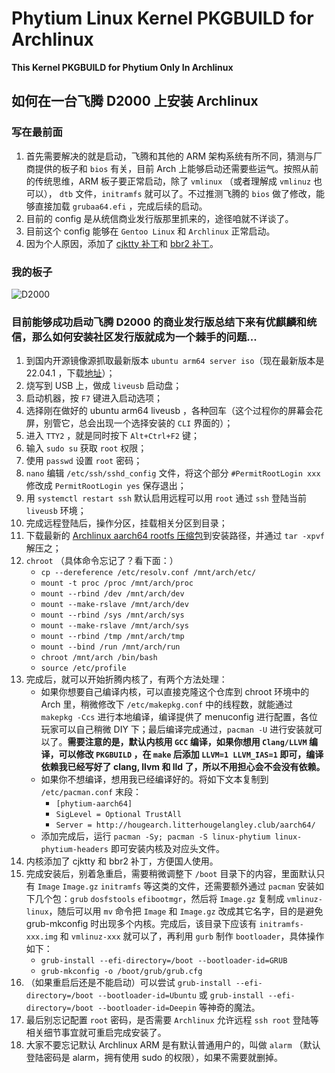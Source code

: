 # Phytium Linux Kernel PKGBUILD for Archlinux

**This Kernel PKGBUILD for Phytium Only In Archlinux**

## 如何在一台飞腾 D2000 上安装 Archlinux ##

### 写在最前面 ###

1. 首先需要解决的就是启动，飞腾和其他的 ARM 架构系统有所不同，猜测与厂商提供的板子和 `bios` 有关，目前 Arch 上能够启动还需要些运气。按照从前的传统思维，ARM 板子要正常启动，除了 `vmlinux` （或者理解成 `vmlinuz` 也可以）， `dtb` 文件，`initramfs` 就可以了。不过推测飞腾的 `bios` 做了修改，能够直接加载 `grubaa64.efi` ，完成后续的启动。
2. 目前的 config 是从统信商业发行版那里抓来的，途径咱就不详谈了。
3. 目前这个 config 能够在 `Gentoo Linux` 和 `Archlinux` 正常启动。
4. 因为个人原因，添加了 [cjktty 补丁](https://github.com/zhmars/cjktty-patches/)和 [bbr2 补丁](https://gitlab.com/sirlucjan/kernel-patches/-/tree/master)。

### 我的板子 ###

![D2000](board/%E9%A3%9E%E8%85%BED2000.jpg)

### 目前能够成功启动飞腾 D2000 的商业发行版总结下来有优麒麟和统信，那么如何安装社区发行版就成为一个棘手的问题... ###

1. 到国内开源镜像源抓取最新版本 `ubuntu arm64 server iso`（现在最新版本是 22.04.1 ，下载[地址](https://mirrors.ustc.edu.cn/ubuntu-cdimage/releases/22.04.1/release/ubuntu-22.04.1-live-server-arm64.iso)）；
2. 烧写到 USB 上，做成 `liveusb` 启动盘；
3. 启动机器，按 `F7` 键进入启动选项；
4. 选择刚在做好的 ubuntu arm64 liveusb ，各种回车（这个过程你的屏幕会花屏，别管它，总会出现一个选择安装的 `CLI` 界面的）；
5. 进入 `TTY2` ，就是同时按下 `Alt+Ctrl+F2` 键；
6. 输入 `sudo su` 获取 `root` 权限；
7. 使用 `passwd` 设置 `root` 密码；
8. `nano` 编辑 `/etc/ssh/sshd_config` 文件，将这个部分 `#PermitRootLogin xxx` 修改成 `PermitRootLogin yes` 保存退出；
9. 用 `systemctl restart ssh` 默认启用远程可以用 `root` 通过 `ssh` 登陆当前 `liveusb` 环境；
10. 完成远程登陆后，操作分区，挂载相关分区到目录；
11. 下载最新的 [Archlinux aarch64 rootfs 压缩包](https://mirrors.ustc.edu.cn/archlinuxarm/os/ArchLinuxARM-aarch64-latest.tar.gz)到安装路径，并通过 `tar -xpvf` 解压之；
12. `chroot` （具体命令忘记了？看下面：）
    - `cp --dereference /etc/resolv.conf /mnt/arch/etc/`
    - `mount -t proc /proc /mnt/arch/proc`
    - `mount --rbind /dev /mnt/arch/dev`
    - `mount --make-rslave /mnt/arch/dev`
    - `mount --rbind /sys /mnt/arch/sys`
    - `mount --make-rslave /mnt/arch/sys`
    - `mount --rbind /tmp /mnt/arch/tmp`
    - `mount --bind /run /mnt/arch/run`
    - `chroot /mnt/arch /bin/bash`
    - `source /etc/profile`
13. 完成后，就可以开始折腾内核了，有两个方法处理：
    - 如果你想要自己编译内核，可以直接克隆这个仓库到 chroot 环境中的 Arch 里，稍微修改下 `/etc/makepkg.conf` 中的线程数，就能通过 `makepkg -Ccs` 进行本地编译，编译提供了 menuconfig 进行配置，各位玩家可以自己稍微 DIY 下；最后编译完成通过，`pacman -U` 进行安装就可以了。**需要注意的是，默认内核用 `GCC` 编译，如果你想用 `Clang/LLVM` 编译，可以修改 `PKGBUILD` ，在 `make` 后添加 `LLVM=1 LLVM_IAS=1` 即可，编译依赖我已经写好了 clang, llvm 和 lld 了，所以不用担心会不会没有依赖。**
    - 如果你不想编译，想用我已经编译好的。将如下文本复制到 `/etc/pacman.conf` 末段：
        - `[phytium-aarch64]`
        - `SigLevel = Optional TrustAll`
        - `Server = http://hougearch.litterhougelangley.club/aarch64/`
    - 添加完成后，运行 `pacman -Sy; pacman -S linux-phytium linux-phytium-headers` 即可安装内核及对应头文件。
14. 内核添加了 cjktty 和 bbr2 补丁，方便国人使用。
15. 完成安装后，别着急重启，需要稍微调整下 `/boot` 目录下的内容，里面默认只有 `Image` `Image.gz` `initramfs` 等这类的文件，还需要额外通过 `pacman` 安装如下几个包：`grub` `dosfstools` `efibootmgr`，然后将 `Image.gz` 复制成 `vmlinuz-linux`，随后可以用 `mv` 命令把 `Image` 和 `Image.gz` 改成其它名字，目的是避免 grub-mkconfig 时出现多个内核。完成后，该目录下应该有 `initramfs-xxx.img` 和 `vmlinuz-xxx` 就可以了，再利用 `gurb` 制作 `bootloader`，具体操作如下：
    - `grub-install --efi-directory=/boot --bootloader-id=GRUB`
    - `grub-mkconfig -o /boot/grub/grub.cfg`
16. （如果重启后还是不能启动）可以尝试 `grub-install --efi-directory=/boot --bootloader-id=Ubuntu` 或 `grub-install --efi-directory=/boot --bootloader-id=Deepin` 等神奇的魔法。
17. 最后别忘记配置 `root` 密码，是否需要 `Archlinux` 允许远程 `ssh root` 登陆等相关细节事宜就可重启完成安装了。
18. 大家不要忘记默认 Archlinux ARM 是有默认普通用户的，叫做 `alarm` （默认登陆密码是 alarm，拥有使用 sudo 的权限），如果不需要就删掉。
